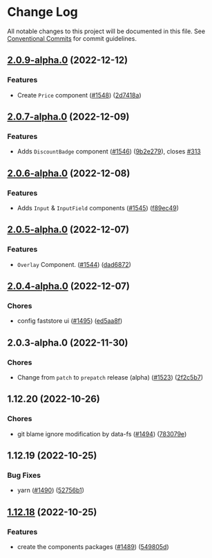 # Change Log

All notable changes to this project will be documented in this file.
See [Conventional Commits](https://conventionalcommits.org) for commit guidelines.

## [2.0.9-alpha.0](https://github.com/vtex/faststore/compare/v2.0.8-alpha.0...v2.0.9-alpha.0) (2022-12-12)


### Features

* Create `Price` component ([#1548](https://github.com/vtex/faststore/issues/1548)) ([2d7418a](https://github.com/vtex/faststore/commit/2d7418ad45f42cdb0174d45d7c4de5b6d6e27f60))



## [2.0.7-alpha.0](https://github.com/vtex/faststore/compare/v2.0.6-alpha.0...v2.0.7-alpha.0) (2022-12-09)


### Features

* Adds `DiscountBadge` component ([#1546](https://github.com/vtex/faststore/issues/1546)) ([9b2e279](https://github.com/vtex/faststore/commit/9b2e27940ffa9b52c9a62541a07e1f593a0bcfb7)), closes [#313](https://github.com/vtex/faststore/issues/313)



## [2.0.6-alpha.0](https://github.com/vtex/faststore/compare/v2.0.5-alpha.0...v2.0.6-alpha.0) (2022-12-08)


### Features

* Adds `Input` & `InputField` components  ([#1545](https://github.com/vtex/faststore/issues/1545)) ([f89ec49](https://github.com/vtex/faststore/commit/f89ec4930dbcc7179f0fac484e16b0981540b6df))



## [2.0.5-alpha.0](https://github.com/vtex/faststore/compare/v2.0.4-alpha.0...v2.0.5-alpha.0) (2022-12-07)


### Features

* `Overlay` Component. ([#1544](https://github.com/vtex/faststore/issues/1544)) ([dad6872](https://github.com/vtex/faststore/commit/dad6872654faaa4411d1f5949e5beab609e2ca36))



## [2.0.4-alpha.0](https://github.com/vtex/faststore/compare/v2.0.3-alpha.0...v2.0.4-alpha.0) (2022-12-07)


### Chores

* config faststore ui ([#1495](https://github.com/vtex/faststore/issues/1495)) ([ed5aa8f](https://github.com/vtex/faststore/commit/ed5aa8f83ab3d929dd47f30b1e171240e1c3c459))



## 2.0.3-alpha.0 (2022-11-30)


### Chores

* Change from `patch` to `prepatch` release (alpha) ([#1523](https://github.com/vtex/faststore/issues/1523)) ([2f2c5b7](https://github.com/vtex/faststore/commit/2f2c5b77d2d71f887dad64a9488fabc4e6a29e07))



## 1.12.20 (2022-10-26)


### Chores

* git blame ignore modification by data-fs ([#1494](https://github.com/vtex/faststore/issues/1494)) ([783079e](https://github.com/vtex/faststore/commit/783079e7095b39270bbb60e79063b774056dc5d4))



## 1.12.19 (2022-10-25)


### Bug Fixes

* yarn ([#1490](https://github.com/vtex/faststore/issues/1490)) ([52756b1](https://github.com/vtex/faststore/commit/52756b1ec66d9b70ae4899ed373a180749f8e5cd))



## [1.12.18](https://github.com/vtex/faststore/compare/v1.12.17...v1.12.18) (2022-10-25)


### Features

* create the components packages ([#1489](https://github.com/vtex/faststore/issues/1489)) ([549805d](https://github.com/vtex/faststore/commit/549805df0d489aa768ed0a09413d0fcc569bdbd3))
